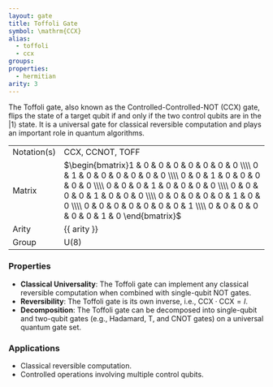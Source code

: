 ```yaml
---
layout: gate
title: Toffoli Gate
symbol: \mathrm{CCX}
alias:
  - toffoli
  - ccx
groups:
properties:
  - hermitian
arity: 3
---
```


The Toffoli gate, also known as the Controlled-Controlled-NOT ($\mathrm{CCX}$) gate, flips the state of a target qubit if and only if the two control qubits are in the $|1\rangle$ state. It is a universal gate for classical reversible computation and plays an important role in quantum algorithms.

|             |                                                             |
| ----------- | ----------------------------------------------------------- |
| Notation(s) | $\mathrm{CCX}$, $\mathrm{CCNOT}$, $\mathrm{TOFF}$           |
| Matrix      | $\begin{bmatrix}1 & 0 & 0 & 0 & 0 & 0 & 0 & 0 \\\\ 0 & 1 & 0 & 0 & 0 & 0 & 0 & 0 \\\\ 0 & 0 & 1 & 0 & 0 & 0 & 0 & 0 \\\\ 0 & 0 & 0 & 1 & 0 & 0 & 0 & 0 \\\\ 0 & 0 & 0 & 0 & 1 & 0 & 0 & 0 \\\\ 0 & 0 & 0 & 0 & 0 & 1 & 0 & 0 \\\\ 0 & 0 & 0 & 0 & 0 & 0 & 0 & 1 \\\\ 0 & 0 & 0 & 0 & 0 & 0 & 1 & 0 \end{bmatrix}$ |
| Arity       | {{ arity }}                                                 |
| Group       | $\mathsf{U}(8)$                                             |

### Properties

- **Classical Universality**: The Toffoli gate can implement any classical reversible computation when combined with single-qubit NOT gates.
- **Reversibility**: The Toffoli gate is its own inverse, i.e., $\text{CCX} \cdot \text{CCX} = I$.
- **Decomposition**: The Toffoli gate can be decomposed into single-qubit and two-qubit gates (e.g., Hadamard, T, and CNOT gates) on a universal quantum gate set.

### Applications

- Classical reversible computation.
- Controlled operations involving multiple control qubits.
